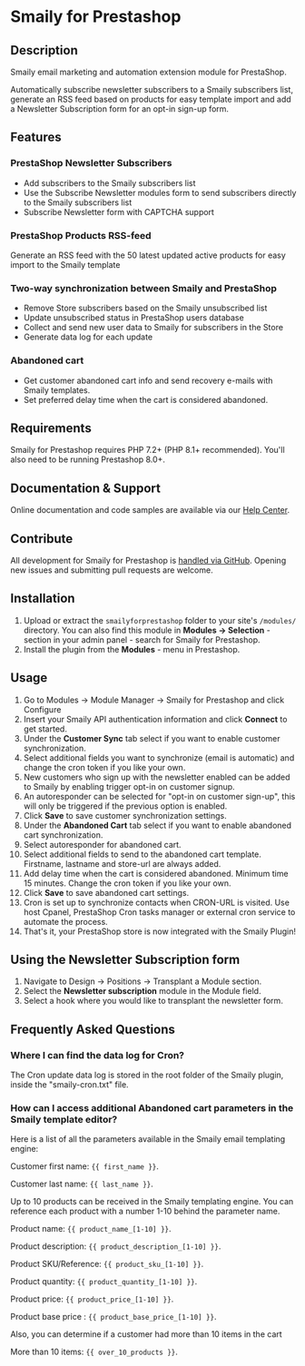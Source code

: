 # Smaily for Prestashop

## Description

Smaily email marketing and automation extension module for PrestaShop.

Automatically subscribe newsletter subscribers to a Smaily subscribers list, generate an RSS feed based on products for easy template import and add a Newsletter Subscription form for an opt-in sign-up form.

## Features

### PrestaShop Newsletter Subscribers

- Add subscribers to the Smaily subscribers list
- Use the Subscribe Newsletter modules form to send subscribers directly to the Smaily subscribers list
- Subscribe Newsletter form with CAPTCHA support

### PrestaShop Products RSS-feed

Generate an RSS feed with the 50 latest updated active products for easy import to the Smaily template

### Two-way synchronization between Smaily and PrestaShop

- Remove Store subscribers based on the Smaily unsubscribed list
- Update unsubscribed status in PrestaShop users database
- Collect and send new user data to Smaily for subscribers in the Store
- Generate data log for each update

### Abandoned cart

- Get customer abandoned cart info and send recovery e-mails with Smaily templates.
- Set preferred delay time when the cart is considered abandoned.

## Requirements

Smaily for Prestashop requires PHP 7.2+ (PHP 8.1+ recommended). You'll also need to be running Prestashop 8.0+.

## Documentation & Support

Online documentation and code samples are available via our [Help Center](https://smaily.com/help/user-manuals/).

## Contribute

All development for Smaily for Prestashop is [handled via GitHub](https://github.com/sendsmaily/smaily-prestashop-module). Opening new issues and submitting pull requests are welcome.

## Installation

1. Upload or extract the `smailyforprestashop` folder to your site's `/modules/` directory. You can also find this module in **Modules -> Selection** - section in your admin panel - search for Smaily for Prestashop.
2. Install the plugin from the **Modules** - menu in Prestashop.

## Usage

1. Go to Modules -> Module Manager -> Smaily for Prestashop and click Configure
2. Insert your Smaily API authentication information and click **Connect** to get started.
3. Under the **Customer Sync** tab select if you want to enable customer synchronization.
4. Select additional fields you want to synchronize (email is automatic) and change the cron token if you like your own.
5. New customers who sign up with the newsletter enabled can be added to Smaily by enabling trigger opt-in on customer signup.
6. An autoresponder can be selected for "opt-in on customer sign-up", this will only be triggered if the previous option is enabled.
7. Click **Save** to save customer synchronization settings.
8. Under the **Abandoned Cart** tab select if you want to enable abandoned cart synchronization.
9. Select autoresponder for abandoned cart.
10. Select additional fields to send to the abandoned cart template. Firstname, lastname and store-url are always added.
11. Add delay time when the cart is considered abandoned. Minimum time 15 minutes. Change the cron token if you like your own.
12. Click **Save** to save abandoned cart settings.
13. Cron is set up to synchronize contacts when CRON-URL is visited. Use host Cpanel, PrestaShop Cron tasks manager or external cron service to automate the process.
14. That's it, your PrestaShop store is now integrated with the Smaily Plugin!

## Using the Newsletter Subscription form

1. Navigate to Design -> Positions -> Transplant a Module section.
2. Select the **Newsletter subscription** module in the Module field.
3. Select a hook where you would like to transplant the newsletter form.

## Frequently Asked Questions

### Where I can find the data log for Cron?

The Cron update data log is stored in the root folder of the Smaily plugin, inside the "smaily-cron.txt" file.

### How can I access additional Abandoned cart parameters in the Smaily template editor?

Here is a list of all the parameters available in the Smaily email templating engine:

Customer first name: `{{ first_name }}`.

Customer last name: `{{ last_name }}`.

Up to 10 products can be received in the Smaily templating engine. You can reference each product with a number 1-10 behind the parameter name.

Product name: `{{ product_name_[1-10] }}`.

Product description: `{{ product_description_[1-10] }}`.

Product SKU/Reference: `{{ product_sku_[1-10] }}`.

Product quantity: `{{ product_quantity_[1-10] }}`.

Product price: `{{ product_price_[1-10] }}`.

Product base price : `{{ product_base_price_[1-10] }}`.

Also, you can determine if a customer had more than 10 items in the cart

More than 10 items: `{{ over_10_products }}`.
